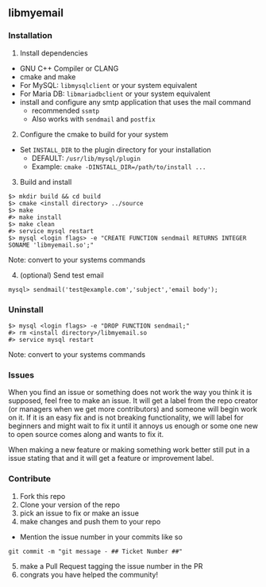 ## libmyemail

### Installation

1. Install dependencies
  - GNU C++ Compiler or CLANG
  - cmake and make
  - For MySQL: ```libmysqlclient``` or your system equivalent
  - For Maria DB: ```libmariadbclient``` or your system equivalent
  - install and configure any smtp application that uses the mail command
    - recommended ```ssmtp```
    - Also works with ```sendmail``` and ```postfix```
2. Configure the cmake to build for your system
  - Set ```INSTALL_DIR``` to the plugin directory for your installation
    - DEFAULT: ```/usr/lib/mysql/plugin```
    - Example: ```cmake -DINSTALL_DIR=/path/to/install ...```
3. Build and install
```
$> mkdir build && cd build
$> cmake <install directory> ../source
$> make
#> make install
$> make clean
#> service mysql restart
$> mysql <login flags> -e "CREATE FUNCTION sendmail RETURNS INTEGER SONAME 'libmyemail.so';"
```
Note: convert to your systems commands

4. (optional) Send test email
```
mysql> sendmail('test@example.com','subject','email body');
```

### Uninstall

```
$> mysql <login flags> -e "DROP FUNCTION sendmail;"
#> rm <install directory>/libmyemail.so
#> service mysql restart
```
Note: convert to your systems commands

### Issues
When you find an issue or something does not work the way you think it is supposed, feel free to make an issue. It will get a label from the repo creator  (or managers when we get more contributors) and someone will begin work on it. If it is an easy fix and is not breaking functionality, we will label for beginners and might wait to fix it until it annoys us enough or some one new to open source comes along and wants to fix it.

When making a new feature or making something work better still put in a issue stating that and it will get a feature or improvement label.

### Contribute
1. Fork this repo
2. Clone your version of the repo
3. pick an issue to fix or make an issue
4. make changes and push them to your repo
  - Mention the issue number in your commits like so
  ```
  git commit -m "git message - ## Ticket Number ##"
  ```
5. make a Pull Request tagging the issue number in the PR
6. congrats you have helped the community!
